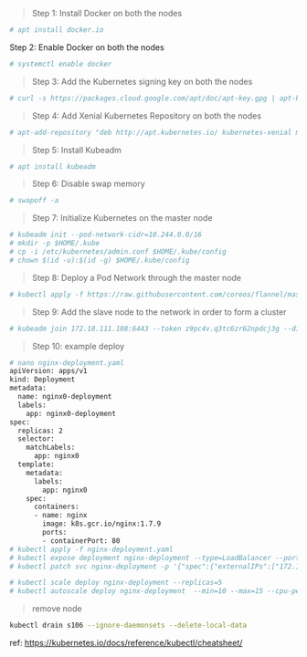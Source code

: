 >Step 1: Install Docker on both the nodes
```bash
# apt install docker.io
```
Step 2: Enable Docker on both the nodes
```bash
# systemctl enable docker
```
>Step 3: Add the Kubernetes signing key on both the nodes
```bash
# curl -s https://packages.cloud.google.com/apt/doc/apt-key.gpg | apt-key add
```
>Step 4: Add Xenial Kubernetes Repository on both the nodes
```bash
# apt-add-repository "deb http://apt.kubernetes.io/ kubernetes-xenial main"
```
>Step 5: Install Kubeadm
```bash
# apt install kubeadm
```
>Step 6: Disable swap memory
```bash
# swapoff -a
```
>Step 7: Initialize Kubernetes on the master node
```bash
# kubeadm init --pod-network-cidr=10.244.0.0/16
# mkdir -p $HOME/.kube
# cp -i /etc/kubernetes/admin.conf $HOME/.kube/config
# chown $(id -u):$(id -g) $HOME/.kube/config
```
>Step 8: Deploy a Pod Network through the master node
```bash
# kubectl apply -f https://raw.githubusercontent.com/coreos/flannel/master/Documentation/kube-flannel.yml
```
>Step 9: Add the slave node to the network in order to form a cluster
```bash
# kubeadm join 172.18.111.108:6443 --token z9pc4v.q3tc6zr62npdcj3g --discovery-token-ca-cert-hash sha256:75461b9f50da389540eb9f90f98ce1d4b93f605fb6e4cd82b9b199ff16cff794
```
>Step 10: example deploy
```bash
# nano nginx-deployment.yaml
apiVersion: apps/v1
kind: Deployment
metadata:
  name: nginx0-deployment
  labels:
    app: nginx0-deployment
spec:
  replicas: 2
  selector:
    matchLabels:
      app: nginx0
  template:
    metadata:
      labels:
        app: nginx0
    spec:
      containers:
      - name: nginx
        image: k8s.gcr.io/nginx:1.7.9
        ports:
        - containerPort: 80
# kubectl apply -f nginx-deployment.yaml
# kubectl expose deployment nginx-deployment --type=LoadBalancer --port=80
# kubectl patch svc nginx-deployment -p '{"spec":{"externalIPs":["172.18.111.108"]}}'

# kubectl scale deploy nginx-deployment --replicas=5
# kubectl autoscale deploy nginx-deployment  --min=10 --max=15 --cpu-percent=80
```
>remove node
```bash
kubectl drain s106 --ignore-daemonsets --delete-local-data
```
ref: https://kubernetes.io/docs/reference/kubectl/cheatsheet/ 
